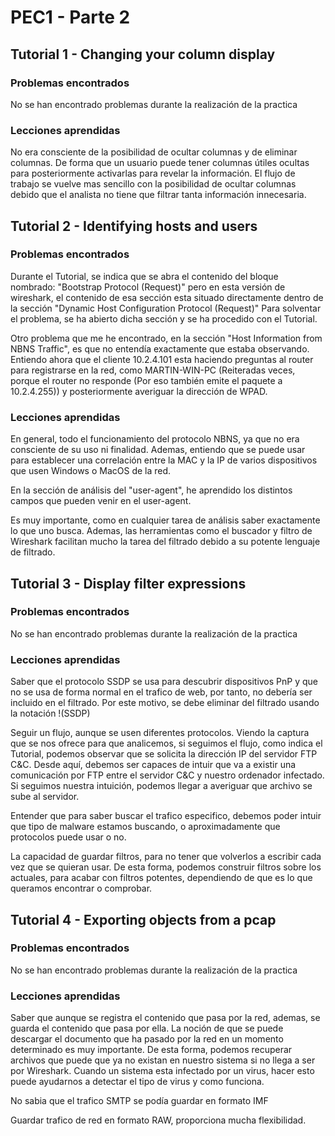 # PEC1 - Parte 2

## Tutorial 1 - Changing your column display

### Problemas encontrados

No se han encontrado problemas durante la realización de la practica

### Lecciones aprendidas

No era consciente de la posibilidad de ocultar columnas y de eliminar columnas.
De forma que un usuario puede tener columnas útiles ocultas para posteriormente activarlas para revelar la información.
El flujo de trabajo se vuelve mas sencillo con la posibilidad de ocultar columnas debido que el analista no tiene que filtrar tanta información innecesaria.

## Tutorial 2 - Identifying hosts and users

### Problemas encontrados

Durante el Tutorial, se indica que se abra el contenido del bloque nombrado: "Bootstrap Protocol (Request)" pero en esta versión de wireshark, el contenido de esa sección esta situado directamente dentro de la sección "Dynamic Host Configuration Protocol (Request)"
Para solventar el problema, se ha abierto dicha sección y se ha procedido con el Tutorial.

Otro problema que me he encontrado, en la sección "Host Information from NBNS Traffic", es que no entendía exactamente que estaba observando.
Entiendo ahora que el cliente 10.2.4.101 esta haciendo preguntas al router para registrarse en la red, como MARTIN-WIN-PC (Reiteradas veces, porque el router no responde (Por eso también emite el paquete a 10.2.4.255)) y posteriormente averiguar la dirección de WPAD.

### Lecciones aprendidas

En general, todo el funcionamiento del protocolo NBNS, ya que no era consciente de su uso ni finalidad.
Ademas, entiendo que se puede usar para establecer una correlación entre la MAC y la IP de varios dispositivos que usen Windows o MacOS de la red.

En la sección de análisis del "user-agent", he aprendido los distintos campos que pueden venir en el user-agent.

Es muy importante, como en cualquier tarea de análisis saber exactamente lo que uno busca.
Ademas, las herramientas como el buscador y filtro de Wireshark facilitan mucho la tarea del filtrado debido a su potente lenguaje de filtrado.

## Tutorial 3 - Display filter expressions

### Problemas encontrados

No se han encontrado problemas durante la realización de la practica

### Lecciones aprendidas

Saber que el protocolo SSDP se usa para descubrir dispositivos PnP y que no se usa de forma normal en el trafico de web, por tanto, no debería ser incluido en el filtrado.
Por este motivo, se debe eliminar del filtrado usando la notación !(SSDP)

Seguir un flujo, aunque se usen diferentes protocolos.
Viendo la captura que se nos ofrece para que analicemos, si seguimos el flujo, como indica el Tutorial, podemos observar que se solicita la dirección IP del servidor FTP C&C.
Desde aquí, debemos ser capaces de intuir que va a existir una comunicación por FTP entre el servidor C&C y nuestro ordenador infectado.
Si seguimos nuestra intuición, podemos llegar a averiguar que archivo se sube al servidor.

Entender que para saber buscar el trafico especifico, debemos poder intuir que tipo de malware estamos buscando, o aproximadamente que protocolos puede usar o no.

La capacidad de guardar filtros, para no tener que volverlos a escribir cada vez que se quieran usar.
De esta forma, podemos construir filtros sobre los actuales, para acabar con filtros potentes, dependiendo de que es lo que queramos encontrar o comprobar.

## Tutorial 4 - Exporting objects from a pcap

### Problemas encontrados

No se han encontrado problemas durante la realización de la practica

### Lecciones aprendidas
 
Saber que aunque se registra el contenido que pasa por la red, ademas, se guarda el contenido que pasa por ella.
La noción de que se puede descargar el documento que ha pasado por la red en un momento determinado es muy importante.
De esta forma, podemos recuperar archivos que puede que ya no existan en nuestro sistema si no llega a ser por Wireshark.
Cuando un sistema esta infectado por un virus, hacer esto puede ayudarnos a detectar el tipo de virus y como funciona.

No sabia que el trafico SMTP se podía guardar en formato IMF

Guardar trafico de red en formato RAW, proporciona mucha flexibilidad.
